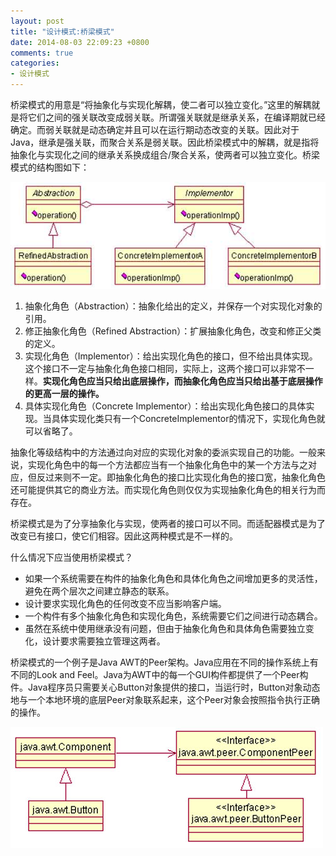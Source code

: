 ```yaml
---
layout: post
title: "设计模式:桥梁模式"
date: 2014-08-03 22:09:23 +0800
comments: true
categories: 
- 设计模式
---
```


桥梁模式的用意是“将抽象化与实现化解耦，使二者可以独立变化。”这里的解耦就是将它们之间的强关联改变成弱关联。所谓强关联就是继承关系，在编译期就已经确定。而弱关联就是动态确定并且可以在运行期动态改变的关联。因此对于Java，继承是强关联，而聚合关系是弱关联。因此桥梁模式中的解耦，就是指将抽象化与实现化之间的继承关系换成组合/聚合关系，使两者可以独立变化。桥梁模式的结构图如下：

![image](/myresource/images/image_blog_20140803_233716.jpg)
<!--more-->
1. 抽象化角色（Abstraction）：抽象化给出的定义，并保存一个对实现化对象的引用。
2. 修正抽象化角色（Refined Abstraction）：扩展抽象化角色，改变和修正父类的定义。
3. 实现化角色（Implementor）：给出实现化角色的接口，但不给出具体实现。这个接口不一定与抽象化角色接口相同，实际上，这两个接口可以非常不一样。**实现化角色应当只给出底层操作，而抽象化角色应当只给出基于底层操作的更高一层的操作。**
4. 具体实现化角色（Concrete Implementor）：给出实现化角色接口的具体实现。当具体实现化类只有一个ConcreteImplementor的情况下，实现化角色就可以省略了。

抽象化等级结构中的方法通过向对应的实现化对象的委派实现自己的功能。一般来说，实现化角色中的每一个方法都应当有一个抽象化角色中的某一个方法与之对应，但反过来则不一定。即抽象化角色的接口比实现化角色的接口宽，抽象化角色还可能提供其它的商业方法。而实现化角色则仅仅为实现抽象化角色的相关行为而存在。

桥梁模式是为了分享抽象化与实现，使两者的接口可以不同。而适配器模式是为了改变已有接口，使它们相容。因此这两种模式是不一样的。

什么情况下应当使用桥梁模式？

* 如果一个系统需要在构件的抽象化角色和具体化角色之间增加更多的灵活性，避免在两个层次之间建立静态的联系。
* 设计要求实现化角色的任何改变不应当影响客户端。
* 一个构件有多个抽象化角色和实现化角色，系统需要它们之间进行动态耦合。
* 虽然在系统中使用继承没有问题，但由于抽象化角色和具体角色需要独立变化，设计要求需要独立管理这两者。

桥梁模式的一个例子是Java AWT的Peer架构。Java应用在不同的操作系统上有不同的Look and Feel。Java为AWT中的每一个GUI构件都提供了一个Peer构件。Java程序员只需要关心Button对象提供的接口，当运行时，Button对象动态地与一个本地环境的底层Peer对象联系起来，这个Peer对象会按照指令执行正确的操作。

![image](/myresource/images/image_blog_20140825_200404.jpg)